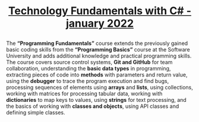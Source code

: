 # <p align="center"><a href="https://softuni.bg/trainings/3729/programming-fundamentals-with-csharp-may-2022"> Technology Fundamentals with C# - january 2022 <a/><p>

The **“Programming Fundamentals”** course extends the previously gained basic coding skills from the **“Programming Basics”** course at the Software University and adds additional knowledge and practical programming skills. The course covers source control systems, **Git and GitHub** for team collaboration, understanding the **basic data types** in programming, extracting pieces of code into **methods** with parameters and return value, using the **debugger** to trace the program execution and find bugs, processing sequences of elements using **arrays** and **lists**, using collections, working with matrices for processing tabular data, working with **dictionaries** to map keys to values, using **strings** for text processing, and the basics of working with **classes and objects**, using API classes and defining simple classes.
